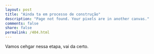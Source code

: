 ```yaml
---
layout: post
title: "Ainda ta em processo de construção"
description: "Page not found. Your pixels are in another canvas."
comments: false
share: false
permalink: /404.html
---  
```


Vamos cehgar nessa etapa, vai da certo. 

<script type="text/javascript">
  var GOOG_FIXURL_LANG = 'en';
  var GOOG_FIXURL_SITE = '{{ site.url }}'
</script>
<script type="text/javascript"
  src="//linkhelp.clients.google.com/tbproxy/lh/wm/fixurl.js">
</script>